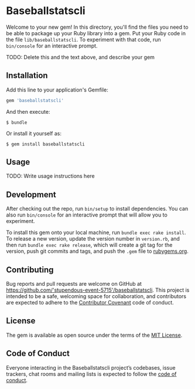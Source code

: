 # Baseballstatscli

Welcome to your new gem! In this directory, you'll find the files you need to be able to package up your Ruby library into a gem. Put your Ruby code in the file `lib/baseballstatscli`. To experiment with that code, run `bin/console` for an interactive prompt.

TODO: Delete this and the text above, and describe your gem

## Installation

Add this line to your application's Gemfile:

```ruby
gem 'baseballstatscli'
```

And then execute:

    $ bundle

Or install it yourself as:

    $ gem install baseballstatscli

## Usage

TODO: Write usage instructions here

## Development

After checking out the repo, run `bin/setup` to install dependencies. You can also run `bin/console` for an interactive prompt that will allow you to experiment.

To install this gem onto your local machine, run `bundle exec rake install`. To release a new version, update the version number in `version.rb`, and then run `bundle exec rake release`, which will create a git tag for the version, push git commits and tags, and push the `.gem` file to [rubygems.org](https://rubygems.org).

## Contributing

Bug reports and pull requests are welcome on GitHub at https://github.com/'stupendous-event-5715'/baseballstatscli. This project is intended to be a safe, welcoming space for collaboration, and contributors are expected to adhere to the [Contributor Covenant](http://contributor-covenant.org) code of conduct.

## License

The gem is available as open source under the terms of the [MIT License](https://opensource.org/licenses/MIT).

## Code of Conduct

Everyone interacting in the Baseballstatscli project’s codebases, issue trackers, chat rooms and mailing lists is expected to follow the [code of conduct](https://github.com/'stupendous-event-5715'/baseballstatscli/blob/master/CODE_OF_CONDUCT.md).
